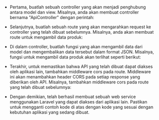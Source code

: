 - Pertama, buatlah sebuah controller yang akan menjadi penghubung antara model dan view. Misalnya, anda akan membuat controller bernama "ApiController" dengan perintah:

- Selanjutnya, buatlah sebuah route yang akan mengarahkan request ke controller yang telah dibuat sebelumnya. Misalnya, anda akan membuat route untuk mengambil data produk:

- Di dalam controller, buatlah fungsi yang akan mengambil data dari model dan mengembalikan data tersebut dalam format JSON. Misalnya, fungsi untuk mengambil data produk akan terlihat seperti berikut:

- Terakhir, untuk memastikan bahwa API yang telah dibuat dapat diakses oleh aplikasi lain, tambahkan middleware cors pada route. Middleware ini akan menambahkan header CORS pada setiap response yang diberikan oleh API. Misalnya, tambahkan middleware cors pada route yang telah dibuat sebelumnya:

- Dengan demikian,  telah berhasil membuat sebuah web service menggunakan Laravel yang dapat diakses dari aplikasi lain. Pastikan untuk mengganti contoh kode di atas dengan kode yang sesuai dengan kebutuhan aplikasi yang sedang dibuat. 